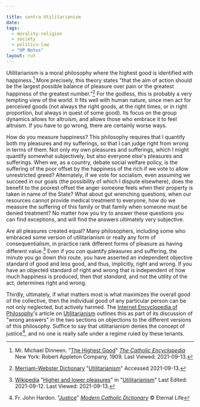 ```yaml
---

title: contra Utilitarianism
date: 
tags:
  - morality-religion 
  - society
  - politics-law
  - "HP Notes"
layout: rut
---
```


Utilitarianism is a moral philosophy where the highest good is identified with
happiness.[^20210913-2]  More precisely, this theory states "that the aim of
action should be the largest possible balance of pleasure over pain or the
greatest happiness of the greatest number."[^20210913-3] For the godless, this
is probably a very tempting view of the world.  It fits well with human nature,
since men act for perceived goods (not always the right goods, at the right
times, or in right proportion, but always in quest of some good).  Its focus on
the group dynamics allows for altruism, and allows those who embrace it to feel
altruism.  If you have to go wrong, there are certainly worse ways. 

How do you measure happiness?  This philosophy requires that I quantify both my
pleasures and my sufferings, so that I can judge right from wrong in terms of
them.  Not only my own pleasures and sufferings, which I might quantify somewhat
subjectively, but also everyone else's pleasures and sufferings.  When we, as a
country, debate social welfare policy, is the suffering of the poor offset by the
happiness of the rich if we vote to allow unrestricted greed?  Alternately, if
we vote for socialism, even assuming we succeed in our goals (the possibility of
which I dispute elsewhere), does the benefit to the poorest offset the anger
someone feels when their property is taken in name of the State? What about gut
wrenching questions, when our resources cannot provide medical treatment to
everyone, how do we measure the suffering of this family or that family when
someone must be denied treatment?  No matter how you try to answer these
questions you can find exceptions, and will find the answers ultimately very
subjective.  

Are all pleasures created equal?  Many philosophers, including some who embraced
some version of utilitarianism or really any form of consequentialism, in
practice rank different forms of pleasure as having different
value.[^20210913-4] Even if you *can* quantify pleasures and suffering, the
minute you go down *this* route, you have asserted an independent objective
standard of good and less good, and thus, implicitly, right and wrong.  If you
have an objected standard of right and wrong that is independent of how much
happiness is produced, then *that standard*, and not the utility of the act,
determines right and wrong.  

Thirdly, ultimately, if what matters most is what maximizes the overall good of
the collective, then the individual good of any particular person can be not
only neglected, but actively harmed.  The [Internet Encyclopedia of
Philosophy][IEP1]'s article on [Utilitarianism][IEPU1] outlines this as part of
its discussion of "wrong answers" in the two sections on objections to the
different versions of this philosophy.  Suffice to say that utilitarianism
denies the concept of justice[^20210913-6], and no one is really safe under a
regime ruled by these tenants. 

[^20210913-6]: Fr. John Hardon.
    "[Justice](https://www.catholicculture.org/culture/library/dictionary/index.cfm?id=34423)"
    _[Modern Catholic Dictionary](https://www.catholicculture.org/culture/library/dictionary/)_
    © Eternal Life

[IEPU1]: https://iep.utm.edu/util-a-r/

[IEP1]: https://iep.utm.edu/

[^20210913-4]: [Wikipedia](https://wikipedia.org)
    "[Higher and lower pleasures](https://en.wikipedia.org/wiki/Utilitarianism#Higher_and_lower_pleasures)"
    in "[Utilitarianism](https://en.wikipedia.org/wiki/Utilitarianism)"
    Last Edited: 2021-09-12. Last Viewed: 2021-09-13. 

[^20210913-3]: [Merriam-Webster Dictionary](https://Merriam-Webster.com)
    "[Utilitarianism](https://www.merriam-webster.com/dictionary/utilitarianism)"
    Accessed 2021-09-13. 

[^20210913-2]: Mr. Michael Dinneen.
    "[The Highest Good](https://www.newadvent.org/cathen/06640a.htm)"
    _[The Catholic Encyclopedia](https://www.newadvent.org/cathen)_
    New York: Robert Appleton Company, 1909. Last Viewed: 2021-09-13.
